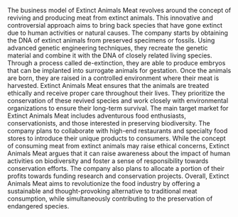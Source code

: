 The business model of Extinct Animals Meat revolves around the concept of reviving and producing meat from extinct animals. This innovative and controversial approach aims to bring back species that have gone extinct due to human activities or natural causes.
The company starts by obtaining the DNA of extinct animals from preserved specimens or fossils. Using advanced genetic engineering techniques, they recreate the genetic material and combine it with the DNA of closely related living species. Through a process called de-extinction, they are able to produce embryos that can be implanted into surrogate animals for gestation.
Once the animals are born, they are raised in a controlled environment where their meat is harvested. Extinct Animals Meat ensures that the animals are treated ethically and receive proper care throughout their lives. They prioritize the conservation of these revived species and work closely with environmental organizations to ensure their long-term survival.
The main target market for Extinct Animals Meat includes adventurous food enthusiasts, conservationists, and those interested in preserving biodiversity. The company plans to collaborate with high-end restaurants and specialty food stores to introduce their unique products to consumers.
While the concept of consuming meat from extinct animals may raise ethical concerns, Extinct Animals Meat argues that it can raise awareness about the impact of human activities on biodiversity and foster a sense of responsibility towards conservation efforts. The company also plans to allocate a portion of their profits towards funding research and conservation projects.
Overall, Extinct Animals Meat aims to revolutionize the food industry by offering a sustainable and thought-provoking alternative to traditional meat consumption, while simultaneously contributing to the preservation of endangered species.


